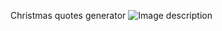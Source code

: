 Christmas quotes generator ![Image description](https://i.ibb.co/WcsXrGt/Screenshot-2019-12-15-at-22-27-27.png)
